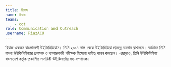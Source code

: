 ```yaml
---
title: রিয়াজ
name: রিয়াজ
teams:
    - cot
role: Communication and Outreach
username: RiazACU
---
```

রিয়াজ একজন বাংলাদেশী উইকিমিডিয়ান। তিনি ২০১৭ সাল থেকে উইকিমিডিয়া প্রকল্পে অবদান রাখছেন। বর্তমানে তিনি বাংলা উইকিপিডিয়ার প্রশাসক ও ব্যবহারকারী পরীক্ষক হিসেবে দায়িত্ব পালন করছেন। এছাড়াও, তিনি উইকিমিডিয়া বাংলাদেশ কর্তৃক প্রকাশিত সাময়িকী উইকিবার্তার সহ-সম্পাদক।
